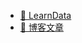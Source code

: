 - [🚀 LearnData](colania.github.io)
- [📝 博客文章](https://colania.github.io/blog.html)
<!-- - [🔨 工具收藏](https://nav.newzone.top/) -->
